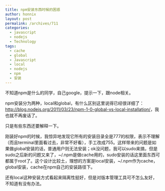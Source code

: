 ```yaml
---
title: npm安装东西时候的困惑
author: honnix
layout: post
permalink: /archives/711
categories:
  - javascript
  - nodejs
  - Technology
tags:
  - cache
  - global
  - Javascript
  - local
  - nodejs
  - npm
  - 安装
---
```

不知道npm是什么的同学，自己google，提示一下，跟node相关。

npm安装分为两种，local和global，有什么区别这里说得已经很详细了：<a href="http://blog.nodejs.org/2011/03/23/npm-1-0-global-vs-local-installation/" target="_blank">http://blog.nodejs.org/2011/03/23/npm-1-0-global-vs-local-installation/</a>，我也就不再废话了。

只是有些东西还要解释一下。

刚装好npm的时候，我惊异地发现它所有的安装目录全是777的权限，表示不理解（而且terminal里面看过去，非常不好看），手工改成755。这样带来的问题是如果做global安装的话，普通用户则无法安装；ok没问题，我可以sudo来搞，但是sudo之后新的问题又来了，~/.npm是做cache用的，sudo安装的话这里面东西可都属于root了。这个设计比较土，理想的方案是local安装，~/.npm作为cache，global安装，cache在npm自己的安装路径下。

还有local这种安装方式看起来隔离性挺好，但是对版本管理工具可不怎么友好，不知道有没有办法。